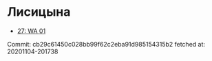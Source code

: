 # Лисицына
- [27: WA 01](27.md)

Commit: cb29c61450c028bb99f62c2eba91d985154315b2
 fetched at: 20201104-201738
